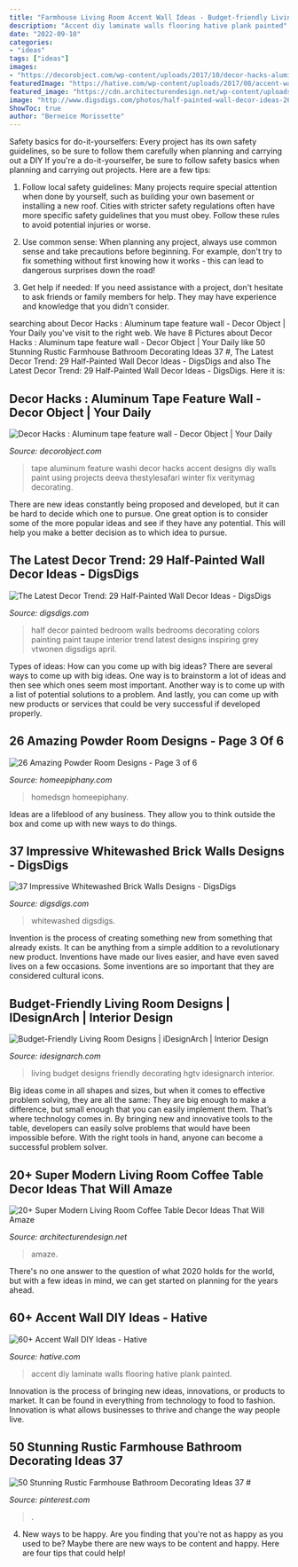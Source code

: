 ```yaml
---
title: "Farmhouse Living Room Accent Wall Ideas - Budget-friendly Living Room Designs"
description: "Accent diy laminate walls flooring hative plank painted"
date: "2022-09-10"
categories:
- "ideas"
tags: ["ideas"]
images:
- "https://decorobject.com/wp-content/uploads/2017/10/decor-hacks-aluminum-tape-feature-wall.jpg"
featuredImage: "https://hative.com/wp-content/uploads/2017/08/accent-wall-diy/42-accent-wall-diy-ideas.jpg"
featured_image: "https://cdn.architecturendesign.net/wp-content/uploads/2015/11/AD-03-warm-candle-lighted-home-decor.jpg"
image: "http://www.digsdigs.com/photos/half-painted-wall-decor-ideas-26-554x738.jpg"
ShowToc: true
author: "Berneice Morissette"
---
```



Safety basics for do-it-yourselfers: Every project has its own safety guidelines, so be sure to follow them carefully when planning and carrying out a DIY
If you're a do-it-yourselfer, be sure to follow safety basics when planning and carrying out projects. Here are a few tips:
1. Follow local safety guidelines: Many projects require special attention when done by yourself, such as building your own basement or installing a new roof. Cities with stricter safety regulations often have more specific safety guidelines that you must obey. Follow these rules to avoid potential injuries or worse.

2. Use common sense: When planning any project, always use common sense and take precautions before beginning. For example, don't try to fix something without first knowing how it works - this can lead to dangerous surprises down the road!

3. Get help if needed: If you need assistance with a project, don't hesitate to ask friends or family members for help. They may have experience and knowledge that you didn't consider.

	

		
searching about Decor Hacks : Aluminum tape feature wall - Decor Object | Your Daily you've visit to the right web. We have 8 Pictures about Decor Hacks : Aluminum tape feature wall - Decor Object | Your Daily like 50 Stunning Rustic Farmhouse Bathroom Decorating Ideas 37 #, The Latest Decor Trend: 29 Half-Painted Wall Decor Ideas - DigsDigs and also The Latest Decor Trend: 29 Half-Painted Wall Decor Ideas - DigsDigs. Here it is:
		
    
## Decor Hacks : Aluminum Tape Feature Wall - Decor Object | Your Daily

<img loading=lazy src="https://decorobject.com/wp-content/uploads/2017/10/decor-hacks-aluminum-tape-feature-wall.jpg" onerror="this.onerror=null;this.src='https://tse4.mm.bing.net/th?id=OIP.cbWLFFFI-wqstWbfTqLLawHaJ3&amp;pid=15.1';" alt="Decor Hacks : Aluminum tape feature wall - Decor Object | Your Daily">

_Source: decorobject.com_

>tape aluminum feature washi decor hacks accent designs diy walls paint using projects deeva thestylesafari winter fix veritymag decorating. 

	

There are new ideas constantly being proposed and developed, but it can be hard to decide which one to pursue. One great option is to consider some of the more popular ideas and see if they have any potential. This will help you make a better decision as to which idea to pursue.

    
## The Latest Decor Trend: 29 Half-Painted Wall Decor Ideas - DigsDigs

<img loading=lazy src="http://www.digsdigs.com/photos/half-painted-wall-decor-ideas-26-554x738.jpg" onerror="this.onerror=null;this.src='https://tse2.mm.bing.net/th?id=OIP.OiVRFKOpZRvpdiLzh1iwHAHaJ3&amp;pid=15.1';" alt="The Latest Decor Trend: 29 Half-Painted Wall Decor Ideas - DigsDigs">

_Source: digsdigs.com_

>half decor painted bedroom walls bedrooms decorating colors painting paint taupe interior trend latest designs inspiring grey vtwonen digsdigs april. 

	

Types of ideas: How can you come up with big ideas?
There are several ways to come up with big ideas. One way is to brainstorm a lot of ideas and then see which ones seem most important. Another way is to come up with a list of potential solutions to a problem. And lastly, you can come up with new products or services that could be very successful if developed properly.

    
## 26 Amazing Powder Room Designs - Page 3 Of 6

<img loading=lazy src="https://homeepiphany.com/wp-content/uploads/2015/07/26-Amazing-Powder-Room-Designs-13.jpg" onerror="this.onerror=null;this.src='https://tse3.mm.bing.net/th?id=OIP.fha6qS7V6N0Jhhy62nsLmAHaLH&amp;pid=15.1';" alt="26 Amazing Powder Room Designs - Page 3 of 6">

_Source: homeepiphany.com_

>homedsgn homeepiphany. 

	

Ideas are a lifeblood of any business. They allow you to think outside the box and come up with new ways to do things.

    
## 37 Impressive Whitewashed Brick Walls Designs - DigsDigs

<img loading=lazy src="https://www.digsdigs.com/photos/impressive-white-wash-brick-walls-designs-29-554x831.jpg" onerror="this.onerror=null;this.src='https://tse1.mm.bing.net/th?id=OIP.5w17TixMQSgc1bQ2pSIAIQHaLH&amp;pid=15.1';" alt="37 Impressive Whitewashed Brick Walls Designs - DigsDigs">

_Source: digsdigs.com_

>whitewashed digsdigs. 

	

Invention is the process of creating something new from something that already exists. It can be anything from a simple addition to a revolutionary new product. Inventions have made our lives easier, and have even saved lives on a few occasions. Some inventions are so important that they are considered cultural icons.

    
## Budget-Friendly Living Room Designs | IDesignArch | Interior Design

<img loading=lazy src="https://www.idesignarch.com/wp-content/uploads/Budget-Friendly-Living-Room-Design_8.jpg" onerror="this.onerror=null;this.src='https://tse2.mm.bing.net/th?id=OIP.mXuch1DOoqxxc919rOS29QHaJ3&amp;pid=15.1';" alt="Budget-Friendly Living Room Designs | iDesignArch | Interior Design">

_Source: idesignarch.com_

>living budget designs friendly decorating hgtv idesignarch interior. 

	

Big ideas come in all shapes and sizes, but when it comes to effective problem solving, they are all the same: They are big enough to make a difference, but small enough that you can easily implement them. That’s where technology comes in. By bringing new and innovative tools to the table, developers can easily solve problems that would have been impossible before. With the right tools in hand, anyone can become a successful problem solver.

    
## 20+ Super Modern Living Room Coffee Table Decor Ideas That Will Amaze

<img loading=lazy src="https://cdn.architecturendesign.net/wp-content/uploads/2015/11/AD-03-warm-candle-lighted-home-decor.jpg" onerror="this.onerror=null;this.src='https://tse1.mm.bing.net/th?id=OIP.U2GCJjcjYH24KabN9h4EuwHaLH&amp;pid=15.1';" alt="20+ Super Modern Living Room Coffee Table Decor Ideas That Will Amaze">

_Source: architecturendesign.net_

>amaze. 

	

There's no one answer to the question of what 2020 holds for the world, but with a few ideas in mind, we can get started on planning for the years ahead. 

    
## 60+ Accent Wall DIY Ideas - Hative

<img loading=lazy src="https://hative.com/wp-content/uploads/2017/08/accent-wall-diy/42-accent-wall-diy-ideas.jpg" onerror="this.onerror=null;this.src='https://tse1.mm.bing.net/th?id=OIP.u0ohWeWlEXyD7lj2l4QnhQHaKK&amp;pid=15.1';" alt="60+ Accent Wall DIY Ideas - Hative">

_Source: hative.com_

>accent diy laminate walls flooring hative plank painted. 

	

Innovation is the process of bringing new ideas, innovations, or products to market. It can be found in everything from technology to food to fashion. Innovation is what allows businesses to thrive and change the way people live.

    
## 50 Stunning Rustic Farmhouse Bathroom Decorating Ideas 37 #

<img loading=lazy src="https://i.pinimg.com/736x/47/80/ad/4780adb74a1d4c9522763d70e4cf8cc4.jpg" onerror="this.onerror=null;this.src='https://tse2.mm.bing.net/th?id=OIP.kVybWflKSAnnXYZePkqYeQHaJ6&amp;pid=15.1';" alt="50 Stunning Rustic Farmhouse Bathroom Decorating Ideas 37 #">

_Source: pinterest.com_

>. 

	

4. New ways to be happy.
Are you finding that you're not as happy as you used to be? Maybe there are new ways to be content and happy. Here are four tips that could help!

